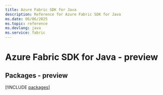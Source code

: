 ```yaml
---
title: Azure Fabric SDK for Java
description: Reference for Azure Fabric SDK for Java
ms.date: 06/06/2025
ms.topic: reference
ms.devlang: java
ms.service: fabric
---
```

# Azure Fabric SDK for Java - preview
## Packages - preview
[!INCLUDE [packages](fabric-index.md)]